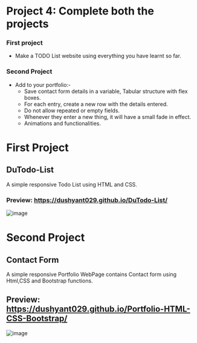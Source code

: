 # Project 4: Complete both the projects

### **First project**
- Make a TODO List website using everything you have learnt so far. 

### **Second Project**
- Add to your portfolio:-
  * Save contact form details in a variable, Tabular structure with flex boxes.
  * For each entry, create a new row with the details entered.
  * Do not allow repeated or empty fields.
  * Whenever they enter a new thing, it will have a small fade in effect.
  * Animations and functionalities.
  
  
# First Project  
## DuTodo-List

A simple responsive Todo List using HTML and CSS.

### Preview: https://dushyant029.github.io/DuTodo-List/

![image](https://user-images.githubusercontent.com/55031190/103225455-f2d19e80-494f-11eb-98f5-61253b9d5044.png)


# Second Project
## Contact Form
A simple responsive Portfolio WebPage contains Contact form using Html,CSS and Bootstrap functions.

## Preview: https://dushyant029.github.io/Portfolio-HTML-CSS-Bootstrap/

![image](https://user-images.githubusercontent.com/55031190/103482952-ec3c9e80-4e09-11eb-92c2-563167b17279.png)



